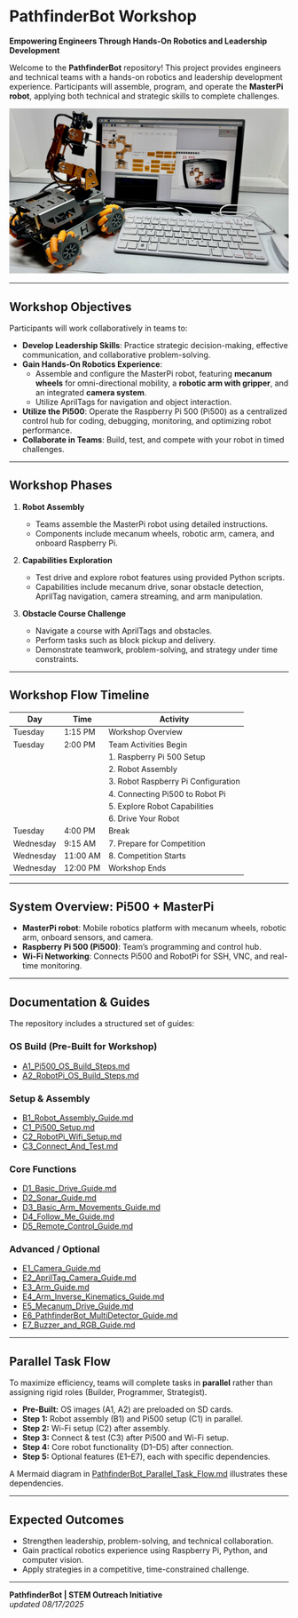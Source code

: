 # PathfinderBot Workshop

**Empowering Engineers Through Hands-On Robotics and Leadership Development**

Welcome to the **PathfinderBot** repository! This project provides engineers and technical teams with a hands-on robotics and leadership development experience. Participants will assemble, program, and operate the **MasterPi robot**, applying both technical and strategic skills to complete challenges.

![Workshop Setup](/zzimages/2025Setup500Robot.jpg)

---

## Workshop Objectives

Participants will work collaboratively in teams to:

- **Develop Leadership Skills**: Practice strategic decision-making, effective communication, and collaborative problem-solving.  
- **Gain Hands-On Robotics Experience**:  
  - Assemble and configure the MasterPi robot, featuring **mecanum wheels** for omni-directional mobility, a **robotic arm with gripper**, and an integrated **camera system**.  
  - Utilize AprilTags for navigation and object interaction.  
- **Utilize the Pi500**: Operate the Raspberry Pi 500 (Pi500) as a centralized control hub for coding, debugging, monitoring, and optimizing robot performance.  
- **Collaborate in Teams**: Build, test, and compete with your robot in timed challenges.

---

## Workshop Phases

1. **Robot Assembly**  
   - Teams assemble the MasterPi robot using detailed instructions.  
   - Components include mecanum wheels, robotic arm, camera, and onboard Raspberry Pi.  

2. **Capabilities Exploration**  
   - Test drive and explore robot features using provided Python scripts.  
   - Capabilities include mecanum drive, sonar obstacle detection, AprilTag navigation, camera streaming, and arm manipulation.  

3. **Obstacle Course Challenge**  
   - Navigate a course with AprilTags and obstacles.  
   - Perform tasks such as block pickup and delivery.  
   - Demonstrate teamwork, problem-solving, and strategy under time constraints.  

---

## Workshop Flow Timeline

| Day       | Time     | Activity                                       |
| --------- | -------- | ---------------------------------------------- |
| Tuesday   | 1:15 PM  | Workshop Overview                              |
| Tuesday   | 2:00 PM  | Team Activities Begin                          |
|           |          | 1. Raspberry Pi 500 Setup                      |
|           |          | 2. Robot Assembly                              |
|           |          | 3. Robot Raspberry Pi Configuration            |
|           |          | 4. Connecting Pi500 to Robot Pi                |
|           |          | 5. Explore Robot Capabilities                  |
|           |          | 6. Drive Your Robot                            |
| Tuesday   | 4:00 PM  | Break                                          |
| Wednesday | 9:15 AM  | 7. Prepare for Competition                     |   
| Wednesday | 11:00 AM | 8. Competition Starts                          |
| Wednesday | 12:00 PM | Workshop Ends                                  |

---

## System Overview: Pi500 + MasterPi

- **MasterPi robot**: Mobile robotics platform with mecanum wheels, robotic arm, onboard sensors, and camera.  
- **Raspberry Pi 500 (Pi500)**: Team’s programming and control hub.  
- **Wi-Fi Networking**: Connects Pi500 and RobotPi for SSH, VNC, and real-time monitoring.  

---

## Documentation & Guides

The repository includes a structured set of guides:

### OS Build (Pre-Built for Workshop)
- [A1_Pi500_OS_Build_Steps.md](A1_Pi500_OS_Build_Steps.md)  
- [A2_RobotPi_OS_Build_Steps.md](A2_RobotPi_OS_Build_Steps.md)  

### Setup & Assembly
- [B1_Robot_Assembly_Guide.md](B1_Robot_Assembly_Guide.md)  
- [C1_Pi500_Setup.md](C1_Pi500_Setup.md)  
- [C2_RobotPi_Wifi_Setup.md](C2_RobotPi_Wifi_Setup.md)  
- [C3_Connect_And_Test.md](C3_Connect_And_Test.md)  

### Core Functions
- [D1_Basic_Drive_Guide.md](D1_Basic_Drive_Guide.md)  
- [D2_Sonar_Guide.md](D2_Sonar_Guide.md)  
- [D3_Basic_Arm_Movements_Guide.md](D3_Basic_Arm_Movements_Guide.md)  
- [D4_Follow_Me_Guide.md](D4_Follow_Me_Guide.md)  
- [D5_Remote_Control_Guide.md](D5_Remote_Control_Guide.md)  

### Advanced / Optional
- [E1_Camera_Guide.md](E1_Camera_Guide.md)  
- [E2_AprilTag_Camera_Guide.md](E2_AprilTag_Camera_Guide.md)  
- [E3_Arm_Guide.md](E3_Arm_Guide.md)  
- [E4_Arm_Inverse_Kinematics_Guide.md](E4_Arm_Inverse_Kinematics_Guide.md)  
- [E5_Mecanum_Drive_Guide.md](E5_Mecanum_Drive_Guide.md)  
- [E6_PathfinderBot_MultiDetector_Guide.md](E6_PathfinderBot_MultiDetector_Guide.md)  
- [E7_Buzzer_and_RGB_Guide.md](E7_Buzzer_and_RGB_Guide.md)  

---

## Parallel Task Flow

To maximize efficiency, teams will complete tasks in **parallel** rather than assigning rigid roles (Builder, Programmer, Strategist).  

- **Pre-Built:** OS images (A1, A2) are preloaded on SD cards.  
- **Step 1:** Robot assembly (B1) and Pi500 setup (C1) in parallel.  
- **Step 2:** Wi-Fi setup (C2) after assembly.  
- **Step 3:** Connect & test (C3) after Pi500 and Wi-Fi setup.  
- **Step 4:** Core robot functionality (D1–D5) after connection.  
- **Step 5:** Optional features (E1–E7), each with specific dependencies.  

A Mermaid diagram in [PathfinderBot_Parallel_Task_Flow.md](PathfinderBot_Parallel_Task_Flow.md) illustrates these dependencies.

---

## Expected Outcomes

- Strengthen leadership, problem-solving, and technical collaboration.  
- Gain practical robotics experience using Raspberry Pi, Python, and computer vision.  
- Apply strategies in a competitive, time-constrained challenge.  

---

**PathfinderBot | STEM Outreach Initiative**  
*updated 08/17/2025*  

